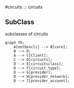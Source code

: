 #circuits
::: circuits

## SubClass

subclasses of circuits

```mermaid
graph TD;
    A[netboxcli] --> B[core];
    B --> D;
    A --> C[Client];
    C --> D[circuits];
    D --> E[circuitsclass];
    D --> F[circuit_type];
    D --> G[provider];
    D --> H[provider_network];
    D --> I[provider_account];
```